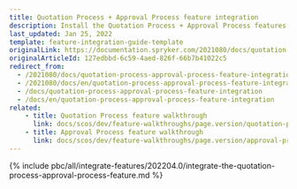 ```yaml
---
title: Quotation Process + Approval Process feature integration
description: Install the Quotation Process + Approval Process features in your project.
last_updated: Jan 25, 2022
template: feature-integration-guide-template
originalLink: https://documentation.spryker.com/2021080/docs/quotation-process-approval-process-feature-integration
originalArticleId: 127edbbd-6c59-4aed-826f-66b7b41022c5
redirect_from:
  - /2021080/docs/quotation-process-approval-process-feature-integration
  - /2021080/docs/en/quotation-process-approval-process-feature-integration
  - /docs/quotation-process-approval-process-feature-integration
  - /docs/en/quotation-process-approval-process-feature-integration
related:
    - title: Quotation Process feature walkthrough
      link: docs/scos/dev/feature-walkthroughs/page.version/quotation-process-feature-walkthrough/quotation-process-feature-walkthrough.html
    - title: Approval Process feature walkthrough
      link: docs/scos/dev/feature-walkthroughs/page.version/approval-process-feature-walkthrough.html
---
```

{% include pbc/all/integrate-features/202204.0/integrate-the-quotation-process-approval-process-feature.md %} <!-- To edit, see /_includes/pbc/all/integrate-features/202204.0/integrate-the-quotation-process-approval-process-feature.md -->
